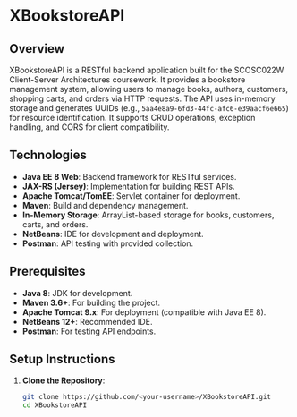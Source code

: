 # XBookstoreAPI

## Overview
XBookstoreAPI is a RESTful backend application built for the SCOSC022W Client-Server Architectures coursework. It provides a bookstore management system, allowing users to manage books, authors, customers, shopping carts, and orders via HTTP requests. The API uses in-memory storage and generates UUIDs (e.g., `5aa4e8a9-6fd3-44fc-afc6-e39aacf6e665`) for resource identification. It supports CRUD operations, exception handling, and CORS for client compatibility.

## Technologies
- **Java EE 8 Web**: Backend framework for RESTful services.
- **JAX-RS (Jersey)**: Implementation for building REST APIs.
- **Apache Tomcat/TomEE**: Servlet container for deployment.
- **Maven**: Build and dependency management.
- **In-Memory Storage**: ArrayList-based storage for books, customers, carts, and orders.
- **NetBeans**: IDE for development and deployment.
- **Postman**: API testing with provided collection.

## Prerequisites
- **Java 8**: JDK for development.
- **Maven 3.6+**: For building the project.
- **Apache Tomcat 9.x**: For deployment (compatible with Java EE 8).
- **NetBeans 12+**: Recommended IDE.
- **Postman**: For testing API endpoints.

## Setup Instructions
1. **Clone the Repository**:
   ```bash
   git clone https://github.com/<your-username>/XBookstoreAPI.git
   cd XBookstoreAPI
